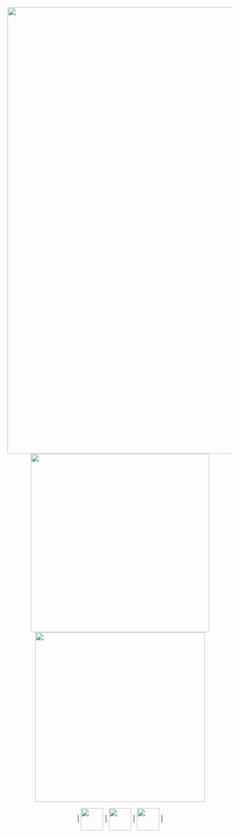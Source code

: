 <p align="center" >
  <img width="1000" src="https://i.imgur.com/Gbig5pG.gif">
  <img width="400" src="https://i.imgur.com/DHjt9dO.png">
  <img width="380" src="https://i.imgur.com/HDrcZVo.png">
</p>
<p align="center">
|
<a href="https://www.youtube.com/channel/UCG5tSM_o56b2CYDUHGGqhIQ">
<img align="center" src="https://i.imgur.com/fZ8PjgH.png" alt="" width="50" /><a>
|
<a href="https://vk.com/gan1a">
<img align="center" src="https://i.imgur.com/ZT3MkZw.png" alt="" width="50" /><a>
|
<a href="https://keebs.gg/users/gan1a-277">
<img align="center" src="https://i.imgur.com/LLK7Xpp.png" width="50" /><a>
|
</p>
